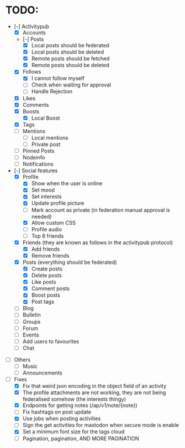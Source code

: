 # TODO:

- [-] Activitypub
    - [x] Accounts
    - [-] Posts
        - [x] Local posts should be federated
        - [x] Local posts should be deleted
        - [x] Remote posts should be fetched
        - [x] Remote posts should be deleted
    - [x] Follows
        - [x] I cannot follow myself
        - [ ] Check when waiting for approval
        - [ ] Handle Rejection
    - [x] Likes
    - [x] Comments
    - [x] Boosts
        - [x] Local Boost
    - [x] Tags
    - [ ] Mentions
        - [ ] Local mentions
        - [ ] Private post
    - [ ] Pinned Posts
    - [ ] Nodeinfo
    - [ ] Notifications

- [-] Social features
    - [x] Profile
        - [x] Show when the user is online
        - [x] Set mood
        - [x] Set interests
        - [x] Update profile picture
        - [ ] Mark account as private (in federation manual approval is needed)
        - [x] Allow custom CSS
        - [ ] Profile audio
        - [ ] Top 8 friends
    - [x] Friends (they are known as follows in the activitypub protocol)
        - [x] Add friends
        - [x] Remove friends
    - [x] Posts (everything should be federated)
        - [x] Create posts
        - [x] Delete posts
        - [x] Like posts
        - [x] Comment posts
        - [x] Boost posts
        - [x] Post tags
    - [ ] Blog
    - [ ] Bulletin
    - [ ] Groups
    - [ ] Forum
    - [ ] Events
    - [ ] Add users to favourites
    - [ ] Chat

- [ ] Others
    - [ ] Music
    - [ ] Announcements

- [ ] Fixes
    - [x] Fix that weird json encoding in the object field of an activity
    - [x] The profile attachments are not working, they are not being federalised somehow (the interests thingy)
    - [x] Endpoints for getting notes (/ap/v1/note/{note})
    - [ ] Fix hashtags on post update
    - [x] Use jobs when posting activities
    - [ ] Sign the get activities for mastodon when secure mode is enable
    - [x] Set a minimum font size for the tags cloud
    - [ ] Pagination, pagination, AND MORE PAGINATION
